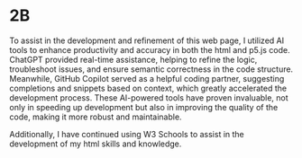 # 2B
To assist in the development and refinement of this web page, I utilized AI tools to enhance productivity and accuracy in both the html and p5.js code. ChatGPT provided real-time assistance, helping to refine the logic, troubleshoot issues, and ensure semantic correctness in the code structure. Meanwhile, GitHub Copilot served as a helpful coding partner, suggesting completions and snippets based on context, which greatly accelerated the development process. These AI-powered tools have proven invaluable, not only in speeding up development but also in improving the quality of the code, making it more robust and maintainable. 

Additionally, I have continued using W3 Schools to assist in the development of my html skills and knowledge. 
